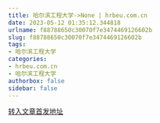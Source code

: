 ```yaml
---
title: 哈尔滨工程大学->None | hrbeu.com.cn
date: 2023-05-12 01:35:12.344818
urlname: f88788650c30070f7e3474469126602b
slug: f88788650c30070f7e3474469126602b
tags: 
- 哈尔滨工程大学
categories:
- hrbeu.com.cn
- 哈尔滨工程大学
authorbox: false
sidebar: false
---
```





[转入文章首发地址](https://mp.weixin.qq.com/s/jtH7edcjmZOmtKko7jjDXA)